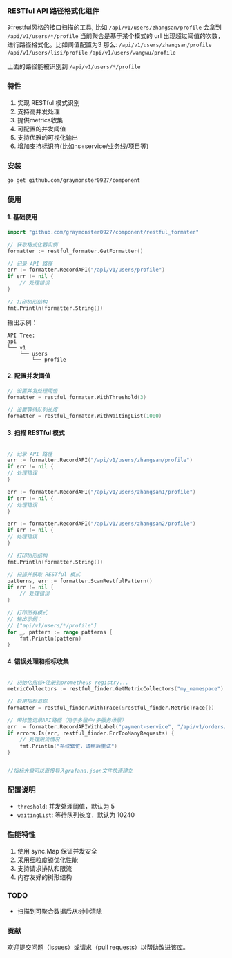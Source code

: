 ### RESTful API 路径格式化组件

对restful风格的接口扫描的工具, 比如 `/api/v1/users/zhangsan/profile` 会拿到 `/api/v1/users/*/profile`
当前聚合是基于某个模式的 url 出现超过阈值的次数，进行路径格式化。比如阈值配置为3 那么:
`/api/v1/users/zhangsan/profile`
`/api/v1/users/lisi/profile`
`/api/v1/users/wangwu/profile`

上面的路径能被识别到 `/api/v1/users/*/profile`

### 特性

1. 实现 RESTful 模式识别
2. 支持高并发处理
3. 提供metrics收集
4. 可配置的并发阈值
5. 支持优雅的可视化输出
6. 增加支持标识符(比如ns+service/业务线/项目等)

### 安装

```bash
go get github.com/graymonster0927/component
```

### 使用

#### 1. 基础使用

```go
import "github.com/graymonster0927/component/restful_formater"

// 获取格式化器实例
formatter := restful_formater.GetFormatter()

// 记录 API 路径
err := formatter.RecordAPI("/api/v1/users/profile")
if err != nil {
    // 处理错误
}

// 打印树形结构
fmt.Println(formatter.String())
```

输出示例：
```
API Tree:
api
└── v1
    └── users
        └── profile
```

#### 2. 配置并发阈值

```go
// 设置并发处理阈值
formatter = restful_formater.WithThreshold(3)

// 设置等待队列长度
formatter = restful_formater.WithWaitingList(1000)
```

#### 3. 扫描 RESTful 模式

```go

// 记录 API 路径
err := formatter.RecordAPI("/api/v1/users/zhangsan/profile")
if err != nil {
// 处理错误
}

err := formatter.RecordAPI("/api/v1/users/zhangsan1/profile")
if err != nil {
// 处理错误
}

err := formatter.RecordAPI("/api/v1/users/zhangsan2/profile")
if err != nil {
// 处理错误
}

// 打印树形结构
fmt.Println(formatter.String())

// 扫描并获取 RESTful 模式
patterns, err := formatter.ScanRestfulPattern()
if err != nil {
    // 处理错误
}

// 打印所有模式
// 输出示例：
// ["api/v1/users/*/profile"]
for _, pattern := range patterns {
    fmt.Println(pattern)
}
```

#### 4. 错误处理和指标收集
```go

// 初始化指标+注册到prometheus registry...
metricCollectors := restful_finder.GetMetricCollectors("my_namespace")

// 启用指标追踪
formatter = restful_finder.WithTrace(&restful_finder.MetricTrace{})

// 带标签记录API路径（用于多租户/多服务场景）
err := formatter.RecordAPIWithLabel("payment-service", "/api/v1/orders/123/pay")
if errors.Is(err, restful_finder.ErrTooManyRequests) {
    // 处理限流情况
    fmt.Println("系统繁忙，请稍后重试")
}


//指标大盘可以直接导入grafana.json文件快速建立
```




### 配置说明

* `threshold`: 并发处理阈值，默认为 5
* `waitingList`: 等待队列长度，默认为 10240

### 性能特性

1. 使用 sync.Map 保证并发安全
2. 采用细粒度锁优化性能
3. 支持请求排队和限流
4. 内存友好的树形结构


### TODO

* 扫描到可聚合数据后从树中清除

### 贡献

欢迎提交问题（issues）或请求（pull requests）以帮助改进该库。
